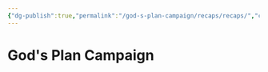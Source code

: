 ```yaml
---
{"dg-publish":true,"permalink":"/god-s-plan-campaign/recaps/recaps/","created":"","updated":""}
---
```


# God's Plan Campaign

